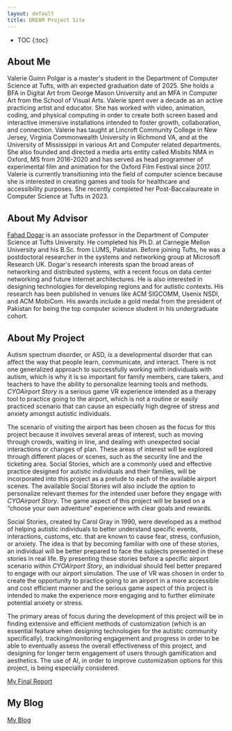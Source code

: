 ```yaml
---
layout: default
title: DREAM Project Site
---
```


* TOC
{:toc}

## About Me

Valerie Guinn Polgar is a master's student in the Department of Computer Science at Tufts, with an expected graduation date of 2025. She holds a BFA in Digital Art from George Mason University and an MFA in Computer Art from the School of Visual Arts. Valerie spent over a decade as an active practicing artist and educator. She has worked with video, animation, coding, and physical computing in order to create both screen based and interactive immersive installations intended to foster growth, collaboration, and connection. Valerie has taught at Lincroft Community College in New Jersey, Virginia Commonwealth University in Richmond VA, and at the University of Mississippi in various Art and Computer related departments. She also founded and directed a media arts entity called Misbits NMA in Oxford, MS from 2016-2020 and has served as head programmer of experimental film and animation for the Oxford Film Festival since 2017. Valerie is currently transitioning into the field of computer science because she is interested in creating games and tools for healthcare and accessibility purposes. She recently completed her Post-Baccalaureate in Computer Science at Tufts in 2023.

## About My Advisor

<a href="https://sites.google.com/site/fahaddogar/home" target="_blank">Fahad Dogar</a> is an associate professor in the Department of Computer Science at Tufts University. He completed his Ph.D. at Carnegie Mellon University and his B.Sc. from LUMS, Pakistan. Before joining Tufts, he was a postdoctoral researcher in the systems and networking group at Microsoft Research UK. Dogar's research interests span the broad areas of networking and distributed systems, with a recent focus on data center networking and future Internet architectures. He is also interested in designing technologies for developing regions and for autistic contexts. His research has been published in venues like ACM SIGCOMM, Usenix NSDI, and ACM MobiCom. His awards include a gold medal from the president of Pakistan for being the top computer science student in his undergraduate cohort.

## About My Project

Autism spectrum disorder, or ASD, is a developmental disorder that can affect the way that people learn, communicate, and interact. There is not one generalized approach to successfully working with individuals with autism, which is why it is so important for family members, care takers, and teachers to have the ability to personalize learning tools and methods. *CYOAirport Story* is a serious game VR experience intended as a therapy tool to practice going to the airport, which is not a routine or easily practiced scenario that can cause an especially high degree of stress and anxiety amongst autistic individuals.

The scenario of visiting the airport has been chosen as the focus for this project because it involves several areas of interest, such as moving through crowds, waiting in line, and dealing with unexpected social interactions or changes of plan. These areas of interest will be explored through different places or scenes, such as the security line and the ticketing area. Social Stories, which are a commonly used and effective practice designed for autistic individuals and their families, will be incorporated into this project as a prelude to each of the available airport scenes. The available Social Stories will also include the option to personalize relevant themes for the intended user before they engage with *CYOAirport Story*. The game aspect of this project will be based on a “choose your own adventure” experience with clear goals and rewards.

Social Stories, created by Carol Gray in 1990, were developed as a method of helping autistic individuals to better understand specific events, interactions, customs, etc. that are known to cause fear, stress, confusion, or anxiety. The idea is that by becoming familiar with one of these stories, an individual will be better prepared to face the subjects presented in these stories in real life. By presenting these stories before a specific airport scenario within *CYOAirport Story*, an individual should feel better prepared to engage with our airport simulation. The use of VR was chosen in order to create the opportunity to practice going to an airport in a more accessible and cost efficient manner and the serious game aspect of this project is intended to make the experience more engaging and to further eliminate potential anxiety or stress.

The primary areas of focus during the development of this project will be in finding extensive and efficient methods of customization (which is an essential feature when designing technologies for the autistic community specifically), tracking/monitoring engagement and progress in order to be able to eventually assess the overall effectiveness of this project, and designing for longer term engagement of users through gamification and aesthetics.  The use of AI, in order to improve customization options for this project, is being especially considered.


[My Final Report](files/finalreport.pdf)

## My Blog

[My Blog](blog.html)
